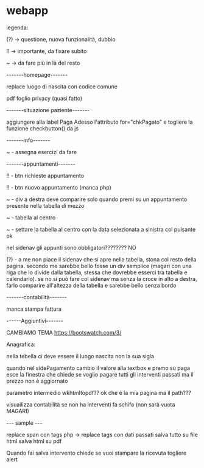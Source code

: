 # webapp
legenda:

(?) -> questione, nuova funzionalità, dubbio

!! -> importante, da fixare subito

~ -> da fare più in là del resto

-------homepage-------

replace luogo di nascita con codice comune

pdf foglio privacy (quasi fatto)


-------situazione paziente-------

aggiungere alla label Paga Adesso l'attributo for="chkPagato" e togliere la funzione checkbutton() da js

-------info-------

~ - assegna esercizi da fare

-------appuntamenti-------

!! - btn richieste appuntamento

!! - btn nuovo appuntamento (manca php)

~ - div a destra deve comparire solo quando premi su un appuntamento presente nella tabella di mezzo

~ - tabella al centro

~ - settare la tabella al centro con la data selezionata a sinistra col pulsante ok

nel sidenav gli appunti sono obbligatori???????? NO

(?) - a me non piace il sidenav che si apre nella tabella, stona col resto della pagina. secondo me sarebbe bello fosse un div semplice (magari con una riga che lo divide dalla tabella, stessa che dovrebbe esserci
tra tabella e calendario). se no si può fare col sidenav ma senza la croce in alto a destra, farlo comparire all'altezza della tabella e sarebbe bello senza bordo


-------contabilità-------

manca stampa fattura

------Aggiuntivi-------

CAMBIAMO TEMA https://bootswatch.com/3/

Anagrafica:

nella tebella ci deve essere il luogo nascita non la sua sigla

quando nel sidePagamento cambio il valore alla textbox e premo su paga esce la finestra che chiede se voglio pagare tutti gli interventi passati ma il prezzo non è aggiornato

parametro intermedio wkhtmltopdf?? ok che è la mia pagina ma il path???

visuailizza contabilità se non ha interventi fa schifo (non sarà vuota MAGARI)

--- sample ---

replace span con tags 
php -> replace tags con dati passati
salva tutto su file html
salva html su pdf







Quando fai salva intervento chiede se vuoi stampare la ricevuta
togliere alert
